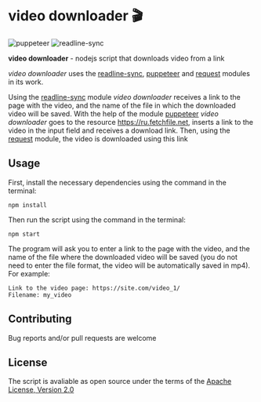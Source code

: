 # video downloader :clapper:

![puppeteer](https://img.shields.io/npm/v/puppeteer?color=green&label=puppeteer)
![readline-sync](https://img.shields.io/npm/v/readline-sync?color=orange&label=readline-sync)

**video downloader** - nodejs script that downloads video from a link

_video downloader_ uses the [readline-sync](https://www.npmjs.com/package/readline-sync), [puppeteer](https://pptr.dev/) and [request](https://www.npmjs.com/package/request) modules in its work.

Using the [readline-sync](https://www.npmjs.com/package/readline-sync) module
_video downloader_ receives a link to the page with the video, and the name of the file in which the downloaded video will be saved.
With the help of the module [puppeteer](https://pptr.dev/) _video downloader_ goes to the resource https://ru.fetchfile.net,
inserts a link to the video in the input field and receives a download link. Then, using the [request](https://www.npmjs.com/package/request)
module, the video is downloaded using this link

## Usage

First, install the necessary dependencies using the command in the terminal:

`npm install`

Then run the script using the command in the terminal:

`npm start`

The program will ask you to enter a link to the page with the
video, and the name of the file where the downloaded video will
be saved (you do not need to enter the file format, the video
will be automatically saved in mp4). For example:

```
Link to the video page: https://site.com/video_1/
Filename: my_video
```

## Contributing

Bug reports and/or pull requests are welcome

## License

The script is avaliable as open source under the terms of the [Apache License, Version 2.0](https://opensource.org/licenses/Apache-2.0)
